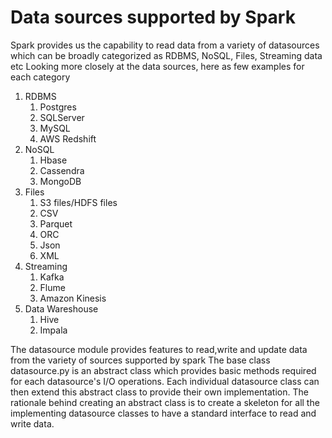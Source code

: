 # Data sources supported by Spark

Spark provides us the capability to read data from a variety of datasources which can be broadly categorized as RDBMS, NoSQL, Files, Streaming data etc
Looking more closely at the data sources, here as few examples for each category

1. RDBMS
   1. Postgres
   2. SQLServer
   3. MySQL
   4. AWS Redshift
2. NoSQL
   1. Hbase
   2. Cassendra
   3. MongoDB
3. Files
   1. S3 files/HDFS files
   2. CSV
   3. Parquet
   4. ORC
   5. Json
   6. XML
4. Streaming
   1. Kafka
   2. Flume
   3. Amazon Kinesis
5. Data Wareshouse 
   1. Hive
   2. Impala

The datasource module provides features to read,write and update data from the variety of sources supported by spark
The base class datasource.py is an abstract class which provides basic methods required for each datasource's I/O operations.
Each individual datasource class can then extend this abstract class to provide their own implementation.
The rationale behind creating an abstract class is to create a skeleton for all the implementing datasource classes to have a standard interface to read and write data.
